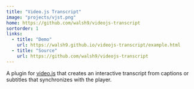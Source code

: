 ```yaml
---
title: "Video.js Transcript"
image: "projects/vjst.png"
home: https://github.com/walsh9/videojs-transcript
sortorder: 1
links:
  - title: "Demo"
    url: https://walsh9.github.io/videojs-transcript/example.html
  - title: "Source"
    url: https://github.com/walsh9/videojs-transcript
---
```


A plugin for [video.js](http://www.videojs.com) that creates an interactive transcript from captions or subtitles that synchronizes with the player.